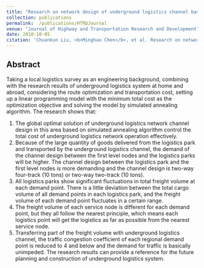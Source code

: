 ```yaml
---
title: "Research on network design of underground logistics channel based on simulated annealing algorithm"
collection: publications
permalink:  /publications/HTRDJournal
venue: "Journal of Highway and Transportation Research and Development"
date: 2018-10-05
citation: 'Chuankun Liu, <b>Minghao Chen</b>, et al. Research on network design of underground logistics channel based on simulated annealing algorithm. <i>Journal of Highway and Transportation Research and Development</i>.'
---
```


## Abstract
Taking a local logistics survey as an engineering background, combining with the research results of underground logistics system at home and abroad, considering the route optimization and transportation cost, setting up a linear programming model with the minimum total cost as the optimization objective and solving the model by simulated annealing algorithm. The research shows that: 
1. The global optimal solution of underground logistics network channel design in this area based on simulated annealing algorithm control the total cost of underground logistics network operation effectively. 
2. Because of the large quantity of goods delivered from the logistics park and transported by the underground logistics channel, the demand of the channel design between the first level nodes and the logistics parks will be higher. The channel design between the logistics park and the first level nodes is more demanding and the channel design is two-way four-track (10 tons) or two-way two-track (10 tons). 
3. All logistics parks show significant fluctuations in total freight volume at each demand point. There is a little deviation between the total cargo volume of all demand points in each logistics park, and the freight volume of each demand point fluctuates in a certain range. 
4. The freight volume of each service node is different for each demand point, but they all follow the nearest principle, which means each logistics point will get the logistics as far as possible from the nearest service node. 
5. Transferring part of the freight volume with underground logistics channel, the traffic congestion coefficient of each regional demand point is reduced to 4 and below and the demand for traffic is basically unimpeded. The research results can provide a reference for the future planning and construction of underground logistics system.